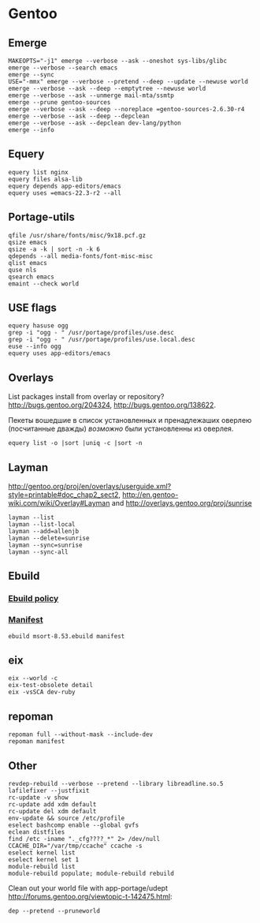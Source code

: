 <!-- -*- coding: utf-8-unix; -*-
     Danil Kutkevich's reference cards <http://kutkevich.org/rc>.
     Copyright (C) 2007, 2008, 2009,
     2010 Danil Kutkevich <http://danil.kutkevich.org>

     This reference cards is licensed under the Creative Commons
     Attribution-Share Alike 3.0 Unported License. To view a copy of this
     license, see the COPYING file or visit
     <http://creativecommons.org/licenses/by-sa/3.0/> or send a letter to
     Creative Commons, 171 Second Street, Suite 300, San Francisco,
     California, 94105, USA. -->

Gentoo
======

Emerge
------

    MAKEOPTS="-j1" emerge --verbose --ask --oneshot sys-libs/glibc
    emerge --verbose --search emacs
    emerge --sync
    USE="-mmx" emerge --verbose --pretend --deep --update --newuse world
    emerge --verbose --ask --deep --emptytree --newuse world
    emerge --verbose --ask --unmerge mail-mta/ssmtp
    emerge --prune gentoo-sources
    emerge --verbose --ask --deep --noreplace =gentoo-sources-2.6.30-r4
    emerge --verbose --ask --deep --depclean
    emerge --verbose --ask --depclean dev-lang/python
    emerge --info

Equery
-----

    equery list nginx
    equery files alsa-lib
    equery depends app-editors/emacs
    equery uses =emacs-22.3-r2 --all

Portage-utils
-------------

    qfile /usr/share/fonts/misc/9x18.pcf.gz
    qsize emacs
    qsize -a -k | sort -n -k 6
    qdepends --all media-fonts/font-misc-misc
    qlist emacs
    quse nls
    qsearch emacs
    emaint --check world

USE flags
---------

    equery hasuse ogg
    grep -i "ogg - " /usr/portage/profiles/use.desc
    grep -i "ogg - " /usr/portage/profiles/use.local.desc
    euse --info ogg
    equery uses app-editors/emacs


Overlays
--------

List packages install from overlay or repository?
<http://bugs.gentoo.org/204324>, <http://bugs.gentoo.org/138622>.

Пекеты вошедшие в список установленных и пренадлежаших оверлею
(посчитанные дважды) _возможно_ были установленны из оверлея.

    equery list -o |sort |uniq -c |sort -n

Layman
------

<http://gentoo.org/proj/en/overlays/userguide.xml?style=printable#doc_chap2_sect2>,
<http://en.gentoo-wiki.com/wiki/Overlay#Layman> and
<http://overlays.gentoo.org/proj/sunrise>

    layman --list
    layman --list-local
    layman --add=allenjb
    layman --delete=sunrise
    layman --sync=sunrise
    layman --sync-all

Ebuild
------

### [Ebuild policy][]

[Ebuild policy]: <http://gentoo.org/proj/en/devrel/handbook/handbook.xml?style=printable&part=3&chap=1>

### [Manifest][]

[Manifest]: <http://devmanual.gentoo.org/general-concepts/manifest/index.html>

    ebuild msort-8.53.ebuild manifest

eix
---

    eix --world -c
    eix-test-obsolete detail
    eix -vsSCA dev-ruby

repoman
-------

    repoman full --without-mask --include-dev
    repoman manifest


Other
-----

    revdep-rebuild --verbose --pretend --library libreadline.so.5
    lafilefixer --justfixit
    rc-update -v show
    rc-update add xdm default
    rc-update del xdm default
    env-update && source /etc/profile
    eselect bashcomp enable --global gvfs
    eclean distfiles
    find /etc -iname "._cfg????_*" 2> /dev/null
    CCACHE_DIR="/var/tmp/ccache" ccache -s
    eselect kernel list
    eselect kernel set 1
    module-rebuild list
    module-rebuild populate; module-rebuild rebuild

Clean out your world file with app-portage/udept
<http://forums.gentoo.org/viewtopic-t-142475.html>:

    dep --pretend --pruneworld


<!-- Created: 10 Jul 2009. -->
